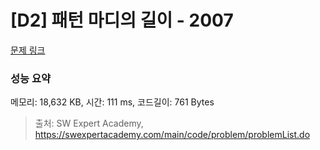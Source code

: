 # [D2] 패턴 마디의 길이 - 2007 

[문제 링크](https://swexpertacademy.com/main/code/problem/problemDetail.do?contestProbId=AV5P1kNKAl8DFAUq) 

### 성능 요약

메모리: 18,632 KB, 시간: 111 ms, 코드길이: 761 Bytes



> 출처: SW Expert Academy, https://swexpertacademy.com/main/code/problem/problemList.do